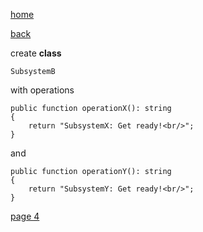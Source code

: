 [home](./page01.md)

[back](./page02.md)


create **class**
```
SubsystemB
```

with operations
```
public function operationX(): string
{
    return "SubsystemX: Get ready!<br/>";
}
```

and

```
public function operationY(): string
{
    return "SubsystemY: Get ready!<br/>";
}
```



[page 4](./page04.md)
